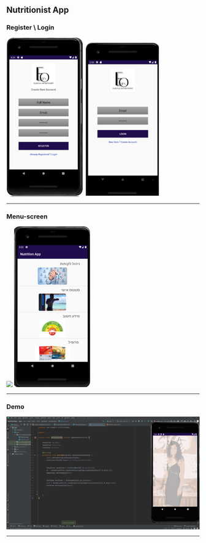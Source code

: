 ## Nutritionist App


### Register \ Login
<img src="img/Register.png" width=200> <img src="img/Login.png" width=200>

---

### Menu-screen
<img src="Menu-screen.png" width=200> <img src="img/Menu-screen.png" width=200>

---

### Demo
<img src="img/Demo.gif" width=650>

---
